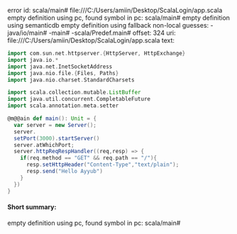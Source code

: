 error id: scala/main#
file:///C:/Users/amiin/Desktop/ScalaLogin/app.scala
empty definition using pc, found symbol in pc: scala/main#
empty definition using semanticdb
empty definition using fallback
non-local guesses:
	 -java/io/main#
	 -main#
	 -scala/Predef.main#
offset: 324
uri: file:///C:/Users/amiin/Desktop/ScalaLogin/app.scala
text:
```scala
import com.sun.net.httpserver.{HttpServer, HttpExchange}
import java.io.*
import java.net.InetSocketAddress
import java.nio.file.{Files, Paths}
import java.nio.charset.StandardCharsets

import scala.collection.mutable.ListBuffer
import java.util.concurrent.CompletableFuture
import scala.annotation.meta.setter

@m@@ain def main(): Unit = {
  var server = new Server();
  server.
  setPort(3000).startServer()
  server.atWhichPort;
  server.httpReqRespHandler((req,resp) => {
    if(req.method == "GET" && req.path == "/"){
      resp.setHttpHeader("Content-Type","text/plain");
      resp.send("Hello Ayyub")
    }
  })
}


```


#### Short summary: 

empty definition using pc, found symbol in pc: scala/main#